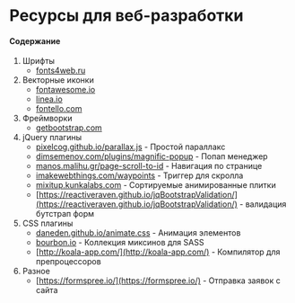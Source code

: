 # Ресурсы для веб-разработки

#### Содержание
1. Шрифты
    - <a href='http://fonts4web.ru/'>fonts4web.ru</a>
2. Векторные иконки
    - [fontawesome.io](http://fontawesome.io/)
    - [linea.io](http://linea.io/)
    - [fontello.com](http://fontello.com/)
3. Фреймворки
    - [getbootstrap.com](http://getbootstrap.com/)
4. jQuery плагины
    - [pixelcog.github.io/parallax.js](http://pixelcog.github.io/parallax.js/) - Простой параллакс
    - [dimsemenov.com/plugins/magnific-popup](http://dimsemenov.com/plugins/magnific-popup/) - Попап менеджер
    - [manos.malihu.gr/page-scroll-to-id](http://manos.malihu.gr/page-scroll-to-id/) - Навигация по странице
    - [imakewebthings.com/waypoints](http://imakewebthings.com/waypoints/) - Триггер для скролла
    - [mixitup.kunkalabs.com](https://mixitup.kunkalabs.com/) - Сортируемые анимированные плитки
    - [https://reactiveraven.github.io/jqBootstrapValidation/](https://reactiveraven.github.io/jqBootstrapValidation/) - валидация бутстрап форм
5. CSS плагины
    - [daneden.github.io/animate.css](https://daneden.github.io/animate.css/) - Анимация элементов 
    - [bourbon.io](http://bourbon.io/) - Коллекция миксинов для SASS
    - [http://koala-app.com/](http://koala-app.com/) - Компилятор для препроцессоров
6. Разное
    - [https://formspree.io/](https://formspree.io/) - Отправка заявок с сайта
